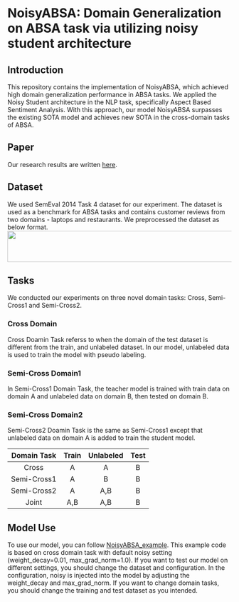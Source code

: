 # NoisyABSA: Domain Generalization on ABSA task via utilizing noisy student architecture

## Introduction
This repository contains the implementation of NoisyABSA, which achieved high domain generalization performance in ABSA tasks. We applied the Noisy Student architecture in the NLP task, specifically Aspect Based Sentiment Analysis. With this approach, our model NoisyABSA surpasses the existing SOTA model and achieves new SOTA in the cross-domain tasks of ABSA.


## Paper
Our research results are written [here](https://github.com/NoisyStudents/NoisyABSA/blob/main/Teacher!%20Don't%20punish%20the%20Noisy%20Student.pdf).


## Dataset
We used SemEval 2014 Task 4 dataset for our experiment. The dataset is used as a benchmark for ABSA tasks and contains customer reviews from two domains - laptops and restaurants. We preprocessed the dataset as below format.
<image src="https://github.com/NoisyStudents/NoisyABSA/assets/74613565/267b8445-5dea-4d22-952c-789bc760cfae" width="8700" height="70">


## Tasks
We conducted our experiments on three novel domain tasks: Cross, Semi-Cross1 and Semi-Cross2.
### Cross Domain
Cross Doamin Task referss to when the domain of the test dataset is different from the train, and unlabeled dataset. In our model, unlabeled data is used to train the model with pseudo labeling.
### Semi-Cross Domain1
In Semi-Cross1 Domain Task, the teacher model is trained with train data on domain A and unlabeled data on domain B, then tested on domain B.
### Semi-Cross Domain2
Semi-Cross2 Doamin Task is the same as Semi-Cross1 except that unlabeled data on domain A is added to train the student model.

|Domain Task|Train|Unlabeled|Test|
|:---:|:---:|:---:|:---:|
|Cross|A|A|B|
|Semi-Cross1|A|B|B|
|Semi-Cross2|A|A,B|B|
|Joint|A,B|A,B|B|


## Model Use
To use our model, you can follow [NoisyABSA_example](https://github.com/NoisyStudents/NoisyABSA/blob/main/NoisyABSA_example.ipynb).
This example code is based on cross domain task with default noisy setting (weight_decay=0.01, max_grad_norm=1.0). If you want to test our model on different settings, you should change the dataset and configuration.
In the configuration, noisy is injected into the model by adjusting the weight_decay and max_grad_norm.
If you want to change domain tasks, you should change the training and test dataset as you intended.

